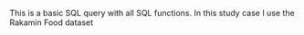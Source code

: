 This is a basic SQL query with all SQL functions. In this study case I use the Rakamin Food dataset
